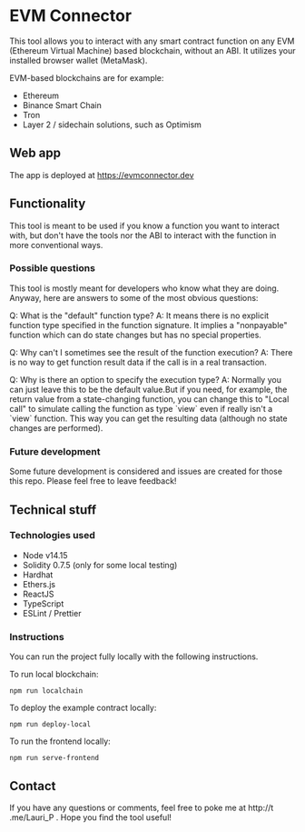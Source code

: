 # EVM Connector

This tool allows you to interact with any smart contract function on any EVM (Ethereum Virtual Machine) based blockchain, without an ABI. It utilizes your installed browser wallet (MetaMask).

EVM-based blockchains are for example:
<ul>
    <li>Ethereum</li>
    <li>Binance Smart Chain</li>
    <li>Tron</li>
    <li>Layer 2 / sidechain solutions, such as Optimism</li>
</ul>

## Web app

The app is deployed at https://evmconnector.dev

## Functionality

This tool is meant to be used if you know a function you want to interact with, but don't have the tools nor the ABI to interact with the function in more conventional ways.

### Possible questions

This tool is mostly meant for developers who know what they are doing. Anyway, here are answers to some of the most obvious questions:

<p>Q: What is the "default" function type? A: It means there is no explicit function type specified in the function signature. It implies a "nonpayable" function which can do state changes but has no special properties. </p>

<p>Q: Why can't I sometimes see the result of the function execution? A: There is no way to get function result data if the call is in a real transaction.</p>

<p>Q: Why is there an option to specify the execution type? A: Normally you can just leave this to be the default value.But if you need, for example, the return value from a state-changing function, you can change this to "Local call" to simulate calling the function as type `view` even if really isn't a `view` function. This way you can get the resulting data (although no state changes are performed).</p>

### Future development

Some future development is considered and issues are created for those this repo. Please feel free to leave feedback!

## Technical stuff

### Technologies used

* Node v14.15
* Solidity 0.7.5 (only for some local testing)
* Hardhat
* Ethers.js
* ReactJS
* TypeScript
* ESLint / Prettier

### Instructions

You can run the project fully locally with the following instructions.

To run local blockchain:

```
npm run localchain
```

To deploy the example contract locally:
```
npm run deploy-local
```

To run the frontend locally:
```
npm run serve-frontend
```

## Contact

If you have any questions or comments, feel free to poke me at http://t .me/Lauri_P . Hope you find the tool useful!
